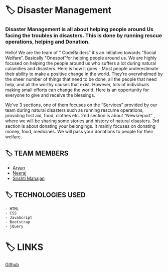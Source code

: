 

# :label: Disaster Management
### Disaster Management is all about helping people around Us facing the troubles in disasters. This is done by running rescue operations, helping and Donation. 
Hello! We are the team of “ CodeRaiders” it's an initiative towards “Social Welfare”. Basically "Onespot"for helping people around us. We are highly focused on helping the people around us who suffers a lot during natural calamities and disasters.
Here is how it goes - Most people underestimate their ability to make a positive change in the world. They’re overwhelmed by the sheer number of things that need to be done, all the people that need help, and all the worthy causes that exist. However, lots of individuals making small efforts can change the world. Here is an opportunity for everyone to give and receive the blessings.

We've 3 sections, one of them focuses on the “Services” provided by our team during natural disasters such as running rescume operations, providing first aid, food, clothes etc.
2nd section is about “Newsreport” , where we will be sharing some stories and history of natural disasters.
3rd section is about donating your belongings. It mainly focuses on donating money, food, medicines. We will pass your donations to people for their welfare.


## :label: TEAM MEMBERS
   - [Aryan](https://github.com/aryan1459)
   - [Neeraj](https://github.com/Neerajlog)
   - [Srishti Mahajan](https://github.com/charu-878)

## :label: TECHNOLOGIES USED
```
- HTML
- CSS
- JavaScript
- Bootstrap
- jQuery
```

# :label: LINKS
 [Github]()
 

